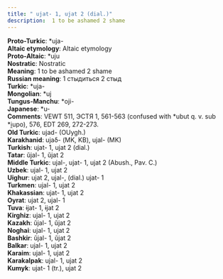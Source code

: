 ```yaml
---
title: " ujat- 1, ujat 2 (dial.)"
description:  1 to be ashamed 2 shame
---
```


<strong>Proto-Turkic</strong>:  *uja-<br>
<strong>Altaic etymology</strong>:  Altaic etymology<br>
<strong> Proto-Altaic</strong>:  *uju<br>
<strong>Nostratic</strong>:  Nostratic<br>
<strong>Meaning</strong>:  1 to be ashamed 2 shame<br>
<strong>Russian meaning</strong>:  1 стыдиться 2 стыд<br>
<strong>Turkic</strong>:  *uja-<br>
<strong>Mongolian</strong>:  *uj<br>
<strong>Tungus-Manchu</strong>:  *oji-<br>
<strong>Japanese</strong>:  *u-<br>
<strong>Comments</strong>:  VEWT 511, ЭСТЯ 1, 561-563 (confused with *ubut q. v. sub *i̯upo), 576, EDT 269, 272-273.<br>
<strong>Old Turkic</strong>:  ujad- (OUygh.)<br>
<strong>Karakhanid</strong>:  ujaδ- (MK, KB), ujal- (MK)<br>
<strong>Turkish</strong>:  ujat- 1, ujat 2 (dial.)<br>
<strong>Tatar</strong>:  ŭjal- 1, ŭjat 2<br>
<strong>Middle Turkic</strong>:  ujal-, ujat- 1, ujat 2 (Abush., Pav. C.)<br>
<strong>Uzbek</strong>:  ujal- 1, ujat 2<br>
<strong>Uighur</strong>:  ujat 2, ujal-, (dial.) ujat- 1<br>
<strong>Turkmen</strong>:  ujal- 1, ujat 2<br>
<strong>Khakassian</strong>:  ujat- 1, ujat 2<br>
<strong>Oyrat</strong>:  ujat 2, ujal- 1<br>
<strong>Tuva</strong>:  ɨjat- 1, ɨjat 2<br>
<strong>Kirghiz</strong>:  ujal- 1, ujat 2<br>
<strong>Kazakh</strong>:  ŭjal- 1, ŭjat 2<br>
<strong>Noghai</strong>:  ujal- 1, ujat 2<br>
<strong>Bashkir</strong>:  ŭjal- 1, ŭjat 2<br>
<strong>Balkar</strong>:  ujal- 1, ujat 2<br>
<strong>Karaim</strong>:  ujal- 1, ujat 2<br>
<strong>Karakalpak</strong>:  ujal- 1, ujat 2<br>
<strong>Kumyk</strong>:  ujat- 1 (tr.), ujat 2<br>


